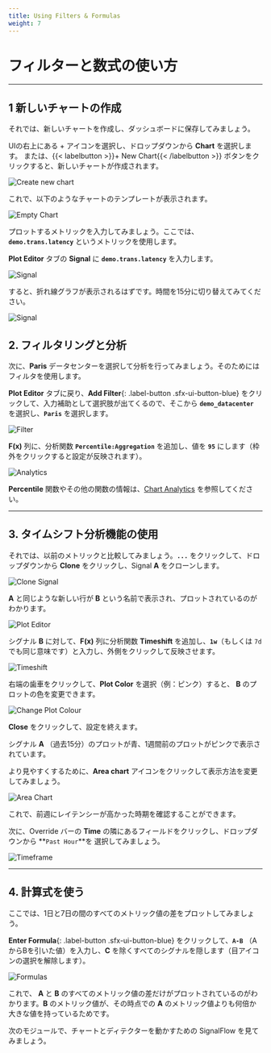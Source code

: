 ```yaml
---
title: Using Filters & Formulas
weight: 7
---
```


# フィルターと数式の使い方

---

## 1 新しいチャートの作成

それでは、新しいチャートを作成し、ダッシュボードに保存してみましょう。

UIの右上にある + アイコンを選択し、ドロップダウンから **Chart** を選択します。
または、{{< labelbutton  >}}+ New Chart{{< /labelbutton >}} ボタンをクリックすると、新しいチャートが作成されます。

![Create new chart](../../../images/M-Filter-0.png)

これで、以下のようなチャートのテンプレートが表示されます。

![Empty Chart](../../../images/M-Editing-6.png)

プロットするメトリックを入力してみましょう。ここでは、**`demo.trans.latency`** というメトリックを使用します。

**Plot Editor** タブの **Signal** に **`demo.trans.latency`** を入力します。

![Signal](../../../images/plot-editor.png)

すると、折れ線グラフが表示されるはずです。時間を15分に切り替えてみてください。

![Signal](../../../images/M-Filter-10.png)

## 2. フィルタリングと分析

次に、**Paris** データセンターを選択して分析を行ってみましょう。そのためにはフィルタを使用します。

**Plot Editor** タブに戻り、**Add Filter**{: .label-button .sfx-ui-button-blue} をクリックして、入力補助として選択肢が出てくるので、そこから **`demo_datacenter`** を選択し、**`Paris`** を選択します。

![Filter](../../../images/M-Filter-1.png)

**F(x)** 列に、分析関数 **`Percentile:Aggregation`** を追加し、値を **`95`** にします（枠外をクリックすると設定が反映されます）。

![Analytics](../../../images/M-Filter-2.png)

**Percentile** 関数やその他の関数の情報は、[Chart Analytics](https://docs.splunk.com/Observability/data-visualization/charts/gain-insights-through-chart-analytics.html#gain-insights-through-chart-analytics) を参照してください。

---

## 3. タイムシフト分析機能の使用

それでは、以前のメトリックと比較してみましょう。**`...`** をクリックして、ドロップダウンから **Clone** をクリックし、Signal **A** をクローンします。

![Clone Signal](../../../images/M-Filter-3.png)

**A** と同じような新しい行が **B** という名前で表示され、プロットされているのがわかります。

![Plot Editor](../../../images/M-Filter-4.png)

シグナル **B** に対して、**F(x)** 列に分析関数 **Timeshift** を追加し、**`1w`**（もしくは `7d` でも同じ意味です）と入力し、外側をクリックして反映させます。

![Timeshift](../../../images/M-Filter-5.png)

右端の歯車をクリックして、**Plot Color** を選択（例：ピンク）すると、 **B** のプロットの色を変更できます。

![Change Plot Colour](../../../images/M-Filter-6.png)

**Close** をクリックして、設定を終えます。

シグナル **A** （過去15分）のプロットが青、1週間前のプロットがピンクで表示されています。

より見やすくするために、**Area chart** アイコンをクリックして表示方法を変更してみましょう。

![Area Chart](../../../images/M-Filter-8.png)

これで、前週にレイテンシーが高かった時期を確認することができます。

次に、Override バーの **Time** の隣にあるフィールドをクリックし、ドロップダウンから **`Past Hour`**を 選択してみましょう。

![Timeframe](../../../images/M-Filter-9.png)

---

## 4. 計算式を使う

ここでは、1日と7日の間のすべてのメトリック値の差をプロットしてみましょう。

**Enter Formula**{: .label-button .sfx-ui-button-blue} をクリックして、**`A-B`** （AからBを引いた値）を入力し、**C** を除くすべてのシグナルを隠します（目アイコンの選択を解除します）。

![Formulas](../../../images/M-Filter-11.png)

これで、 **A** と **B** のすべてのメトリック値の差だけがプロットされているのがわかります。**B** のメトリック値が、その時点での **A** のメトリック値よりも何倍か大きな値を持っているためです。

次のモジュールで、チャートとディテクターを動かすための SignalFlow を見てみましょう。
